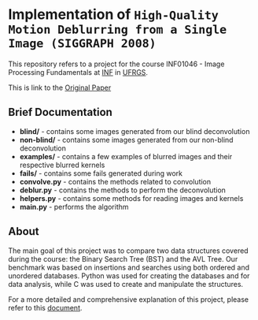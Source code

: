 # Implementation of `High-Quality Motion Deblurring from a Single Image (SIGGRAPH 2008)`

This repository refers to a project for the course INF01046 - Image Processing Fundamentals at [INF](https://www.inf.ufrgs.br/site/en) in [UFRGS](http://www.ufrgs.br/ufrgs/inicial).

This is link to the [Original Paper](http://www.cse.cuhk.edu.hk/%7Eleojia/projects/motion_deblurring/index.html)

## Brief Documentation

- **blind/** - contains some images generated from our blind deconvolution
- **non-blind/** - contains some images generated from our non-blind deconvolution
- **examples/** - contains a few examples of blurred images and their respective blurred kernels
- **fails/** - contains some fails generated during work
- **convolve.py** - contains the methods related to convolution
- **deblur.py** - contains the methods to perform the deconvolution
- **helpers.py** - contains some methods for reading images and kernels
- **main.py** - performs the algorithm

## About

The main goal of this project was to compare two data structures covered during the course: the Binary Search Tree (BST) and the AVL Tree. Our benchmark was based on insertions and searches using both ordered and unordered databases. Python was used for creating the databases and for data analysis, while C was used to create and manipulate the structures.

For a more detailed and comprehensive explanation of this project, please refer to this [document](report.pdf).

